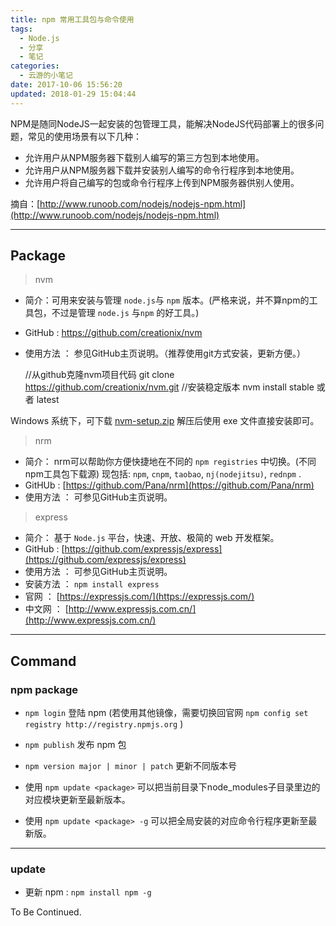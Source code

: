 ```yaml
---
title: npm 常用工具包与命令使用
tags:
  - Node.js
  - 分享
  - 笔记
categories:
  - 云游的小笔记
date: 2017-10-06 15:56:20
updated: 2018-01-29 15:04:44
---
```


NPM是随同NodeJS一起安装的包管理工具，能解决NodeJS代码部署上的很多问题，常见的使用场景有以下几种：
- 允许用户从NPM服务器下载别人编写的第三方包到本地使用。
- 允许用户从NPM服务器下载并安装别人编写的命令行程序到本地使用。
- 允许用户将自己编写的包或命令行程序上传到NPM服务器供别人使用。

摘自：[http://www.runoob.com/nodejs/nodejs-npm.html](http://www.runoob.com/nodejs/nodejs-npm.html)

<!-- more -->
* * *
## Package

> nvm

*   简介：可用来安装与管理 `node.js`与 `npm` 版本。(严格来说，并不算npm的工具包，不过是管理 `node.js` 与`npm` 的好工具。)
*   GitHub : https://github.com/creationix/nvm
*   使用方法 ： 参见GitHub主页说明。（推荐使用git方式安装，更新方便。）

    //从github克隆nvm项目代码
    git clone https://github.com/creationix/nvm.git
    //安装稳定版本
    nvm install stable 或者 latest

Windows 系统下，可下载 [nvm-setup.zip](https://github.com/coreybutler/nvm-windows/releases) 解压后使用 exe 文件直接安装即可。

> nrm

*   简介： nrm可以帮助你方便快捷地在不同的 `npm registries` 中切换。(不同npm工具包下载源) 现包括: `npm`, `cnpm`, `taobao`, `nj(nodejitsu)`, `rednpm` .
*   GitHUb : [https://github.com/Pana/nrm](https://github.com/Pana/nrm)
*   使用方法 ： 可参见GitHub主页说明。

> express

*   简介： 基于 `Node.js` 平台，快速、开放、极简的 web 开发框架。
*   GitHub : [https://github.com/expressjs/express](https://github.com/expressjs/express)
*   使用方法 ： 可参见GitHub主页说明。
*   安装方法 ： `npm install express`
*   官网 ： [https://expressjs.com/](https://expressjs.com/)
*   中文网 ： [http://www.expressjs.com.cn/](http://www.expressjs.com.cn/)

---

## Command

### npm package
- `npm login` 登陆 npm (若使用其他镜像，需要切换回官网 `npm config set registry http://registry.npmjs.org` )
- `npm publish` 发布 npm 包
- `npm version major | minor | patch` 更新不同版本号

- 使用 `npm update <package>` 可以把当前目录下node_modules子目录里边的对应模块更新至最新版本。
- 使用 `npm update <package> -g` 可以把全局安装的对应命令行程序更新至最新版。

---

### update

- 更新 npm : `npm install npm -g` 

To Be Continued.